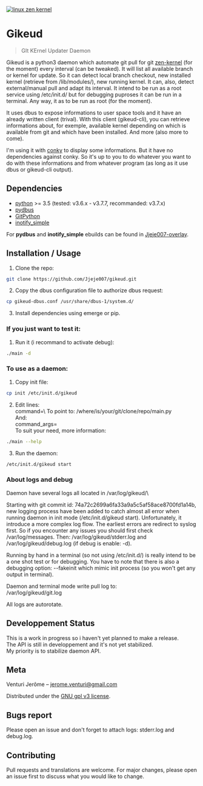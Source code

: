 [![linux zen kernel](https://upload.wikimedia.org/wikipedia/commons/3/35/Tux.svg)](https://github.com/zen-kernel/zen-kernel)

# Gikeud
> GIt KErnel Updater Daemon

Gikeud is a python3 daemon which automate git pull for git [zen-kernel](https://github.com/zen-kernel/zen-kernel) (for the moment)
every interval (can be tweaked). It will list all available branch or kernel for update. So it can detect local branch checkout,
new installed kernel (retrieve from /lib/modules/), new running kernel. It can, also, detect external/manual pull and adapt
its interval. It intend to be run as a root service using /etc/init.d/ but for debugging puproses it can be run in a terminal. 
Any way, it as to be run as root (for the moment).

It uses dbus to expose informations to user space tools and it have an already written client (trival).
With this client (gikeud-cli), you can retrieve informations about, for exemple, available kernel depending
on which is available from git and which have been installed. And more (also more to come).

I'm using it with [conky](https://github.com/brndnmtthws/conky) to display some informations. But it have no 
dependencies against conky. So it's up to you to do whatever you want to do with these informations and from
whatever program (as long as it use dbus or gikeud-cli output).


## Dependencies

* [python](https://www.python.org/) >= 3.5 (tested: v3.6.x - v3.7.7, recommanded: v3.7.x)
* [pydbus](https://github.com/LEW21/pydbus)
* [GitPython](https://github.com/gitpython-developers/GitPython)
* [inotify_simple](https://github.com/chrisjbillington/inotify_simple)

For **pydbus** and **inotify_simple** ebuilds can be found in [Jjeje007-overlay](https://github.com/Jjeje007/Jjeje007-overlay).

## Installation / Usage

1. Clone the repo:
```bash
git clone https://github.com/Jjeje007/gikeud.git
```
2. Copy the dbus configuration file to authorize dbus request:
```bash
cp gikeud-dbus.conf /usr/share/dbus-1/system.d/
```
3. Install dependencies using emerge or pip.

### If you just want to test it:

1. Run it (i recommand to activate debug):
```bash
./main -d
```

### To use as a daemon:

1. Copy init file:
```bash
cp init /etc/init.d/gikeud
```
2. Edit lines:\
    command=\ 
   To point to: /where/is/your/git/clone/repo/main.py\
   And:\
    command_args=\
   To suit your need, more information:
```bash
./main --help
```
3. Run the daemon:
```bash
/etc/init.d/gikeud start
```

### About logs and debug

Daemon have several logs all located in /var/log/gikeud/\

Starting with git commit id: 74a72c2699a6fa33a9a5c5af58ace8700fd1a14b, new logging process have been added
to catch almost all error when running daemon in init mode (/etc/init.d/gikeud start). Unfortunately, 
it introduce a more complex log flow. The earliest errors are redirect to syslog first. So if you encounter
any issues you should first check /var/log/messages. Then: /var/log/gikeud/stderr.log and /var/log/gikeud/debug.log
(if debug is enable: -d). 

Running by hand in a terminal (so not using /etc/init.d/) is really intend to be a one shot test or for debugging.
You have to note that there is also a debugging option: --fakeinit which mimic init process (so you won't get any output
in terminal).

Daemon and terminal mode write pull log to:\
/var/log/gikeud/git.log

All logs are autorotate.

## Developpement Status

This is a work in progress so i haven't yet planned to make a release.\
The API is still in developpement and it's not yet stabilized.\
My priority is to stabilize daemon API.

## Meta

Venturi Jerôme – jerome.venturi@gmail.com

Distributed under the [GNU gpl v3 license](https://www.gnu.org/licenses/gpl-3.0.html).

## Bugs report

Please open an issue and don't forget to attach logs: stderr.log and debug.log. 

## Contributing

Pull requests and translations are welcome. For major changes, please open an issue first to discuss what you would like to change.

